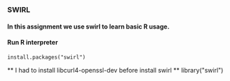 ### SWIRL
#### In this assignment we use swirl to learn basic R usage.
#### Run R interpreter
    install.packages("swirl")
** I had to install libcurl4-openssl-dev before install swirl **
    library("swirl")



